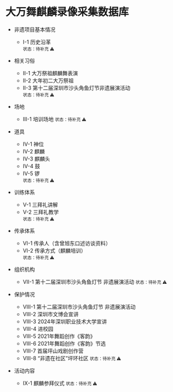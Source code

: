 # 大万舞麒麟录像采集数据库

<div class="grid cards" markdown="1">

- 非遗项目基本情况  
    - Ⅰ-1 历史沿革  
    <small class="status">状态：待补充 ⚠️</small>

- 相关习俗  
    - Ⅱ-1 大万祭祖麒麟舞表演  
    - Ⅱ-2 大年初二大万祭祖  
    - Ⅱ-3 第十二届深圳市沙头角鱼灯节非遗展演活动  
    <small class="status">状态：待补充 ⚠️</small>

- 场地  
    - Ⅲ-1 培训场地
    <small class="status">状态：待补充 ⚠️</small>

- 道具
    - Ⅳ-1 神位  
    - Ⅳ-2 麒麟  
    - Ⅳ-3 麒麟头  
    - Ⅳ-4 鼓  
    - Ⅳ-5 锣  
    <small class="status">状态：待补充 ⚠️</small>

- 训练体系  
    - Ⅴ-1 三拜礼讲解  
    - Ⅴ-2 三拜礼教学  
    <small class="status">状态：待补充 ⚠️</small>

- 传承体系  
    - Ⅵ-1 传承人（含曾旭东口述访谈资料）  
    - Ⅵ-2 传承方式（麒麟培训）  
    <small class="status">状态：待补充 ⚠️</small>

- 组织机构
    - Ⅶ-1 第十二届深圳市沙头角鱼灯节 非遗展演活动
    <small class="status">状态：待补充 ⚠️</small>

- 保护情况  
    - Ⅷ-1 第十二届深圳市沙头角鱼灯节 非遗展演活动  
    - Ⅷ-2 深圳市文博会宣讲   
    - Ⅷ-3 2024年深圳职业技术大学宣讲  
    - Ⅷ-4 进校园
    - Ⅷ-5 2021年舞蹈创作《客韵》
    - Ⅷ-6 2021年舞蹈创作《客韵》节选
    - Ⅷ-7 首届坪山戏剧创作营
    - Ⅷ-8 “非遗在社区”坪环社区 
    <small class="status">状态：待补充 ⚠️</small>

- 活动内容
   - Ⅸ-1 麒麟参拜仪式
    <small class="status">状态：待补充 ⚠️</small>

</div>
